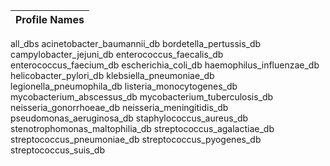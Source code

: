 |Profile Names|
|-|
all_dbs
acinetobacter_baumannii_db
bordetella_pertussis_db
campylobacter_jejuni_db
enterococcus_faecalis_db
enterococcus_faecium_db
escherichia_coli_db
haemophilus_influenzae_db
helicobacter_pylori_db
klebsiella_pneumoniae_db
legionella_pneumophila_db
listeria_monocytogenes_db
mycobacterium_abscessus_db
mycobacterium_tuberculosis_db
neisseria_gonorrhoeae_db
neisseria_meningitidis_db
pseudomonas_aeruginosa_db
staphylococcus_aureus_db
stenotrophomonas_maltophilia_db
streptococcus_agalactiae_db
streptococcus_pneumoniae_db
streptococcus_pyogenes_db
streptococcus_suis_db
